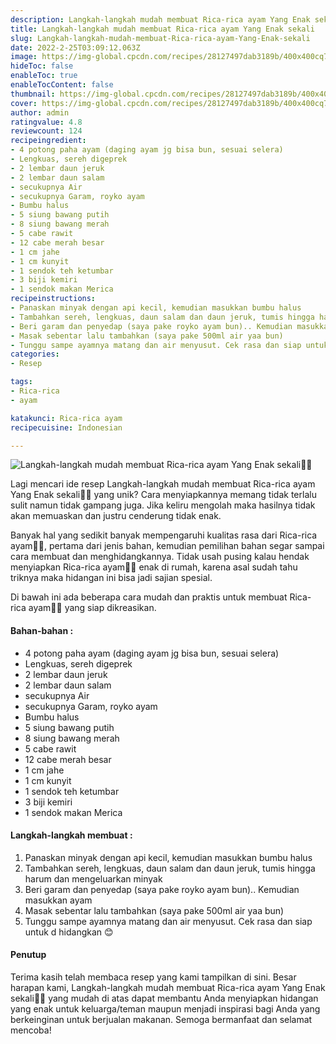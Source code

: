 ```yaml
---
description: Langkah-langkah mudah membuat Rica-rica ayam Yang Enak sekali"
title: Langkah-langkah mudah membuat Rica-rica ayam Yang Enak sekali
slug: Langkah-langkah-mudah-membuat-Rica-rica-ayam-Yang-Enak-sekali
date: 2022-2-25T03:09:12.063Z
image: https://img-global.cpcdn.com/recipes/28127497dab3189b/400x400cq70/photo.jpg
hideToc: false
enableToc: true
enableTocContent: false
thumbnail: https://img-global.cpcdn.com/recipes/28127497dab3189b/400x400cq70/photo.jpg
cover: https://img-global.cpcdn.com/recipes/28127497dab3189b/400x400cq70/photo.jpg
author: admin
ratingvalue: 4.8
reviewcount: 124
recipeingredient:
- 4 potong paha ayam (daging ayam jg bisa bun, sesuai selera)
- Lengkuas, sereh digeprek
- 2 lembar daun jeruk
- 2 lembar daun salam
- secukupnya Air
- secukupnya Garam, royko ayam
- Bumbu halus
- 5 siung bawang putih
- 8 siung bawang merah
- 5 cabe rawit
- 12 cabe merah besar
- 1 cm jahe
- 1 cm kunyit
- 1 sendok teh ketumbar
- 3 biji kemiri
- 1 sendok makan Merica
recipeinstructions:
- Panaskan minyak dengan api kecil, kemudian masukkan bumbu halus
- Tambahkan sereh, lengkuas, daun salam dan daun jeruk, tumis hingga harum dan mengeluarkan minyak
- Beri garam dan penyedap (saya pake royko ayam bun).. Kemudian masukkan ayam
- Masak sebentar lalu tambahkan (saya pake 500ml air yaa bun)
- Tunggu sampe ayamnya matang dan air menyusut. Cek rasa dan siap untuk d hidangkan 😊
categories:
- Resep

tags:
- Rica-rica
- ayam

katakunci: Rica-rica ayam
recipecuisine: Indonesian

---
```


![Langkah-langkah mudah membuat Rica-rica ayam Yang Enak sekali👩‍🍳](https://img-global.cpcdn.com/recipes/28127497dab3189b/400x400cq70/photo.jpg)

Lagi mencari ide resep Langkah-langkah mudah membuat Rica-rica ayam Yang Enak sekali👩‍🍳 yang unik? Cara menyiapkannya memang tidak terlalu sulit namun tidak gampang juga. Jika keliru mengolah maka hasilnya tidak akan memuaskan dan justru cenderung tidak enak.

Banyak hal yang sedikit banyak mempengaruhi kualitas rasa dari Rica-rica ayam👩‍🍳, pertama dari jenis bahan, kemudian pemilihan bahan segar sampai cara membuat dan menghidangkannya. Tidak usah pusing kalau hendak menyiapkan Rica-rica ayam👩‍🍳 enak di rumah, karena asal sudah tahu triknya maka hidangan ini bisa jadi sajian spesial.

Di bawah ini ada beberapa cara mudah dan praktis untuk membuat Rica-rica ayam👩‍🍳 yang siap dikreasikan.

<!--inarticleads1-->

#### Bahan-bahan :

- 4 potong paha ayam (daging ayam jg bisa bun, sesuai selera)
- Lengkuas, sereh digeprek
- 2 lembar daun jeruk
- 2 lembar daun salam
- secukupnya Air
- secukupnya Garam, royko ayam
- Bumbu halus
- 5 siung bawang putih
- 8 siung bawang merah
- 5 cabe rawit
- 12 cabe merah besar
- 1 cm jahe
- 1 cm kunyit
- 1 sendok teh ketumbar
- 3 biji kemiri
- 1 sendok makan Merica

<!--inarticleads2-->

#### Langkah-langkah membuat :

1. Panaskan minyak dengan api kecil, kemudian masukkan bumbu halus
1. Tambahkan sereh, lengkuas, daun salam dan daun jeruk, tumis hingga harum dan mengeluarkan minyak
1. Beri garam dan penyedap (saya pake royko ayam bun).. Kemudian masukkan ayam
1. Masak sebentar lalu tambahkan (saya pake 500ml air yaa bun)
1. Tunggu sampe ayamnya matang dan air menyusut. Cek rasa dan siap untuk d hidangkan 😊

#### Penutup

Terima kasih telah membaca resep yang kami tampilkan di sini. Besar harapan kami, Langkah-langkah mudah membuat Rica-rica ayam Yang Enak sekali👩‍🍳 yang mudah di atas dapat membantu Anda menyiapkan hidangan yang enak untuk keluarga/teman maupun menjadi inspirasi bagi Anda yang berkeinginan untuk berjualan makanan. Semoga bermanfaat dan selamat mencoba!